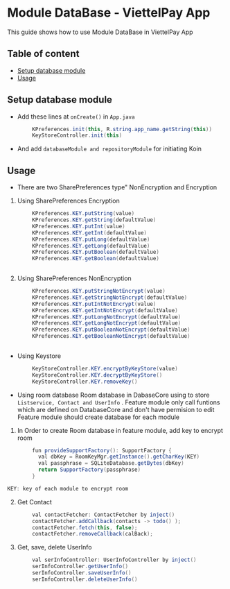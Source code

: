 # Module DataBase - ViettelPay App

This guide shows how to use Module DataBase in ViettelPay App

## Table of content
- [Setup database module](#setup-database-module)
- [Usage](#usage)

## Setup database module
- Add these lines at ```onCreate()``` in ```App.java```
```java
        KPreferences.init(this, R.string.app_name.getString(this))
        KeyStoreController.init(this)
 ```
- And add ```databaseModule and repositoryModule``` for initiating Koin

## Usage
- There are two SharePreferences type" NonEncryption and Encryption
1. Using SharePreferences Encryption
```java
        KPreferences.KEY.putString(value)
        KPreferences.KEY.getString(defaultValue)
        KPreferences.KEY.putInt(value)
        KPreferences.KEY.getInt(defaultValue)
        KPreferences.KEY.putLong(defaultValue)
        KPreferences.KEY.getLong(defaultValue)
        KPreferences.KEY.putBoolean(defaultValue)
        KPreferences.KEY.getBoolean(defaultValue)
        
```
2. Using SharePreferences NonEncryption
```java
        KPreferences.KEY.putStringNotEncrypt(value)
        KPreferences.KEY.getStringNotEncrypt(defaultValue)
        KPreferences.KEY.putIntNotEncrypt(value)
        KPreferences.KEY.getIntNotEncrypt(defaultValue)
        KPreferences.KEY.putLongNotEncrypt(defaultValue)
        KPreferences.KEY.getLongNotEncrypt(defaultValue)
        KPreferences.KEY.putBooleanNotEncrypt(defaultValue)
        KPreferences.KEY.getBooleanNotEncrypt(defaultValue)
        
```
- Using Keystore 
```java 
        KeyStoreController.KEY.encryptByKeyStore(value)
        KeyStoreController.KEY.decryptByKeyStore()
        KeyStoreController.KEY.removeKey()
```

- Using room database
Room database in DabaseCore using to store ```Listservice, Contact and UserInfo``` . Feature module only call funtions which are defined on DatabaseCore and don't have permision to edit 
Feature module should create database for each module
1. In Order to create Room database in feature module, add key to encrypt room
```java
        fun provideSupportFactory(): SupportFactory {
          val dbKey = RoomKeyMgr.getInstance().getCharKey(KEY)
          val passphrase = SQLiteDatabase.getBytes(dbKey)
          return SupportFactory(passphrase)
        }

KEY: key of each module to encrypt room
```
2. Get Contact
```java
        val contactFetcher: ContactFetcher by inject()
        contactFetcher.addCallback(contacts -> todo() );
        contactFetcher.fetch(this, false);
        contactFetcher.removeCallback(calBack);
```

3. Get, save, delete UserInfo
```java 
        val serInfoController: UserInfoController by inject()
        serInfoController.getUserInfo()
        serInfoController.saveUserInfo()
        serInfoController.deleteUserInfo()
```





